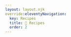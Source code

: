 ```yaml
---
layout: layout.njk
override:eleventyNavigation:
  key: Recipes
  title: 🍰 Recipes
  order: 2
---
```

